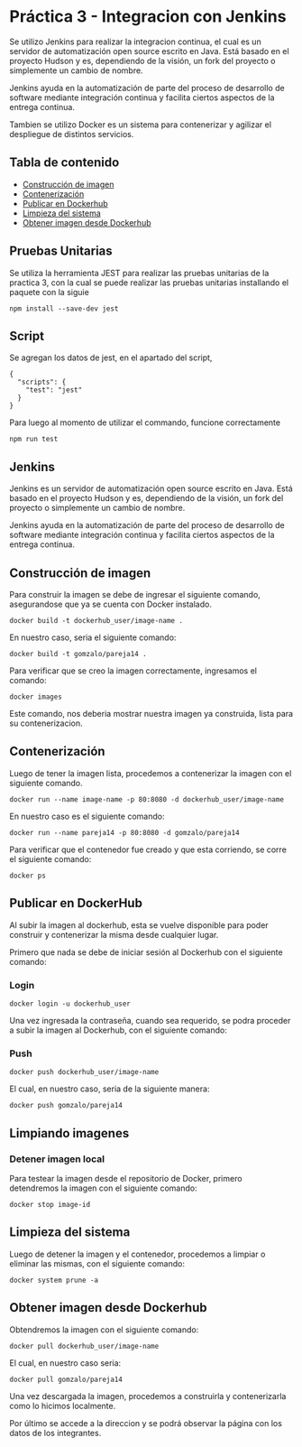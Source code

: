 # **Práctica 3 - Integracion con Jenkins**

Se utilizo Jenkins para realizar la integracion continua, el cual es un servidor de automatización open source escrito en Java. Está basado en el proyecto Hudson y es, dependiendo de la visión, un fork del proyecto o simplemente un cambio de nombre.

Jenkins ayuda en la automatización de parte del proceso de desarrollo de software mediante integración continua y facilita ciertos aspectos de la entrega continua.

Tambien se utilizo Docker es un sistema para contenerizar y agilizar el despliegue de distintos servicios.

## **Tabla de contenido**

- [Construcción de imagen](#build)
- [Contenerización](#container)
- [Publicar en Dockerhub](#dockerhub)
- [Limpieza del sistema](#prune)
- [Obtener imagen desde Dockerhub](#pull)


## **Pruebas Unitarias** <a name="jestbuild"></a>
Se utiliza la herramienta JEST para realizar las pruebas unitarias de la practica 3, con la cual se puede realizar las pruebas unitarias installando el paquete con la siguie

```
npm install --save-dev jest
```
## **Script**
Se agregan  los datos de jest, en el apartado del script, 
```
{
  "scripts": {
    "test": "jest"
  }
}
```
Para luego al momento de utilizar el commando, funcione correctamente
```
npm run test
```

## **Jenkins**
Jenkins es un servidor de automatización open source escrito en Java. Está basado en el proyecto Hudson y es, dependiendo de la visión, un fork del proyecto o simplemente un cambio de nombre.

Jenkins ayuda en la automatización de parte del proceso de desarrollo de software mediante integración continua y facilita ciertos aspectos de la entrega continua. 


## **Construcción de imagen** 

Para construir la imagen se debe de ingresar el siguiente comando, asegurandose que ya se cuenta con Docker instalado.

```
docker build -t dockerhub_user/image-name .
```

En nuestro caso, seria el siguiente comando:

```
docker build -t gomzalo/pareja14 .
```

Para verificar que se creo la imagen correctamente, ingresamos el comando:

```
docker images
```

Este comando, nos deberia mostrar nuestra imagen ya construida, lista para su contenerizacion.

## **Contenerización** <a name="container"></a>

Luego de tener la imagen lista, procedemos a contenerizar la imagen con el siguiente comando.

```
docker run --name image-name -p 80:8080 -d dockerhub_user/image-name
```

En nuestro caso es el siguiente comando:

```
docker run --name pareja14 -p 80:8080 -d gomzalo/pareja14
```

Para verificar que el contenedor fue creado y que esta corriendo, se corre el siguiente comando:

```
docker ps
```

## **Publicar en DockerHub** <a name="dockerhub"></a>

Al subir la imagen al dockerhub, esta se vuelve disponible para poder construir y contenerizar la misma desde cualquier lugar.

Primero que nada se debe de iniciar sesión al Dockerhub con el siguiente comando:

### Login

```
docker login -u dockerhub_user
```

Una vez ingresada la contraseña, cuando sea requerido, se podra proceder a subir la imagen al Dockerhub, con el siguiente comando:

### Push

```
docker push dockerhub_user/image-name
```

El cual, en nuestro caso, seria de la siguiente manera:

```
docker push gomzalo/pareja14
```

## **Limpiando imagenes** <a name="prune"></a>

### Detener imagen local

Para testear la imagen desde el repositorio de Docker, primero detendremos la imagen con el siguiente comando:

```
docker stop image-id
```

## Limpieza del sistema

Luego de detener la imagen y el contenedor, procedemos a limpiar o eliminar las mismas, con el siguiente comando:

```
docker system prune -a
```

## **Obtener imagen desde Dockerhub** <a name="pull"></a>

Obtendremos la imagen con el siguiente comando:

```
docker pull dockerhub_user/image-name
```

El cual, en nuestro caso seria:

```
docker pull gomzalo/pareja14
```

Una vez descargada la imagen, procedemos a construirla y contenerizarla como lo hicimos localmente.

Por último se accede a la direccion y se podrá observar la página con los datos de los integrantes.